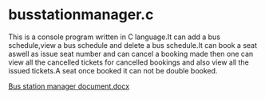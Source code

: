 # busstationmanager.c
This is a console program written in C language.It can add a bus schedule,view a bus schedule and delete a bus schedule.It can book a seat aswell as issue seat number and can cancel a booking made then one can view all the cancelled tickets for cancelled bookings and also view all the issued tickets.A seat once booked it can not be double booked.

[Bus station manager document.docx](https://github.com/004techartist/busstationmanager.c/files/13406929/Bus.station.manager.document.docx)
